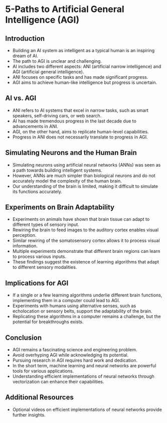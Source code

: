 # 5-Paths to Artificial General Intelligence (AGI)

## Introduction

- Building an AI system as intelligent as a typical human is an inspiring dream of AI.
- The path to AGI is unclear and challenging.
- AI includes two different aspects: ANI (artificial narrow intelligence) and AGI (artificial general intelligence).
- ANI focuses on specific tasks and has made significant progress.
- AGI aims to achieve human-like intelligence but progress is uncertain.

## AI vs. AGI

- ANI refers to AI systems that excel in narrow tasks, such as smart speakers, self-driving cars, or web search.
- AI has made tremendous progress in the last decade due to advancements in ANI.
- AGI, on the other hand, aims to replicate human-level capabilities.
- Progress in ANI does not necessarily translate to progress in AGI.

## Simulating Neurons and the Human Brain

- Simulating neurons using artificial neural networks (ANNs) was seen as a path towards building intelligent systems.
- However, ANNs are much simpler than biological neurons and do not accurately model the complexity of the human brain.
- Our understanding of the brain is limited, making it difficult to simulate its functions accurately.

## Experiments on Brain Adaptability

- Experiments on animals have shown that brain tissue can adapt to different types of sensory input.
- Rewiring the brain to feed images to the auditory cortex enables visual perception.
- Similar rewiring of the somatosensory cortex allows it to process visual information.
- Multiple experiments demonstrate that different brain regions can learn to process various inputs.
- These findings suggest the existence of learning algorithms that adapt to different sensory modalities.

## Implications for AGI

- If a single or a few learning algorithms underlie different brain functions, implementing them in a computer could lead to AGI.
- Experiments with humans using alternative senses, such as echolocation or sensory belts, support the adaptability of the brain.
- Replicating these algorithms in a computer remains a challenge, but the potential for breakthroughs exists.

## Conclusion

- AGI remains a fascinating science and engineering problem.
- Avoid overhyping AGI while acknowledging its potential.
- Pursuing research in AGI requires hard work and dedication.
- In the short term, machine learning and neural networks are powerful tools for various applications.
- Understanding efficient implementations of neural networks through vectorization can enhance their capabilities.

## Additional Resources

- Optional videos on efficient implementations of neural networks provide further insights.
